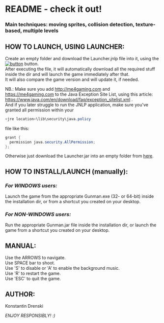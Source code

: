 # README - check it out!

### Main techniques: moving sprites, collision detection, texture-based, multiple levels

## HOW TO LAUNCH, USING LAUNCHER:

Create an empty folder and download the Launcher.jnlp file into it, using the [![button](https://java.com/js/webstart.png)](https://me4gaming.com/LauncherGMan/Launcher.jnlp) button.  
After executing the file, it will automatically download all the required stuff inside the dir 
and will launch the game immediately after that.  
It will also compare the game version and will update it, if needed.

NB.: Make sure you add http://me4gaming.com and https://me4gaming.com to the Java Exception Site List, using this article: https://www.java.com/en/download/faq/exception_sitelist.xml .  
And if you later struggle to run the JNLP application, make sure you've granted all permission within your 

```java
<jre location>\lib\security\java.policy
```
file like this:
  
```java
grant {
  permission java.security.AllPermission;
};
```

Otherwise just download the Launcher.jar into an empty folder from [here](https://github.com/Hunterszone/GunMan/blob/master/Launcher.jar?raw=true).

## HOW TO INSTALL/LAUNCH (manually):

### *For WINDOWS users:*   
Launch the game from the appropriate Gunman.exe (32- or 64-bit) inside the installation dir, or from a shortcut you created on your desktop.  


### *For NON-WINDOWS users:*   
Run the appropriate Gunman.jar file inside the installation dir, or launch the game from a shortcut you created on your desktop.  



## MANUAL: 

Use the ARROWS to navigate.   
Use SPACE bar to shoot.   
Use 'S' to disable or 'A' to enable the background music.  
Use 'R' to restart the game.  
Use 'ESC' to quit the game.  



## AUTHOR: 

Konstantin Drenski


*ENJOY RESPONSIBLY! :)*